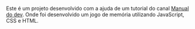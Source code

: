 Este é um projeto desenvolvido com a ajuda de um tutorial do canal [Manual do dev](https://www.youtube.com/c/ManualdoDev). Onde foi desenvolvido um jogo de memória utilizando JavaScript, CSS e HTML.
